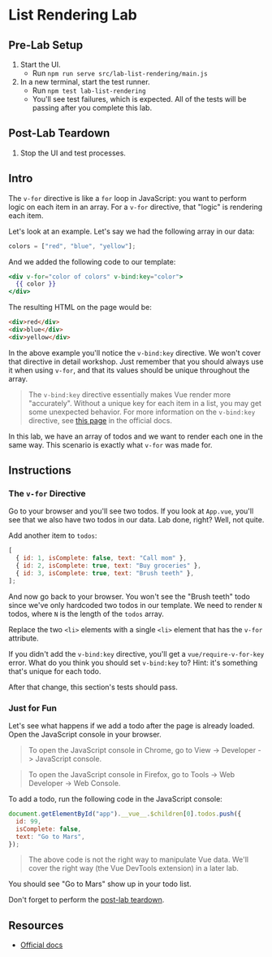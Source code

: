 # List Rendering Lab

## Pre-Lab Setup

1. Start the UI.
   - Run `npm run serve src/lab-list-rendering/main.js`
2. In a new terminal, start the test runner.
   - Run `npm test lab-list-rendering`
   - You'll see test failures, which is expected. All of the tests will be passing after you complete this lab.

## Post-Lab Teardown

1. Stop the UI and test processes.

## Intro

The `v-for` directive is like a `for` loop in JavaScript: you want to perform logic on each item in an array. For a `v-for` directive, that "logic" is rendering each item.

Let's look at an example. Let's say we had the following array in our data:

```js
colors = ["red", "blue", "yellow"];
```

And we added the following code to our template:

```hbs
<div v-for="color of colors" v-bind:key="color">
  {{ color }}
</div>
```

The resulting HTML on the page would be:

```html
<div>red</div>
<div>blue</div>
<div>yellow</div>
```

In the above example you'll notice the `v-bind:key` directive. We won't cover that directive in detail workshop. Just remember that you should always use it when using `v-for`, and that its values should be unique throughout the array.

> The `v-bind:key` directive essentially makes Vue render more "accurately". Without a unique key for each item in a list, you may get some unexpected behavior. For more information on the `v-bind:key` directive, see [this page](https://vuejs.org/v2/api/#key) in the official docs.

In this lab, we have an array of todos and we want to render each one in the same way. This scenario is exactly what `v-for` was made for.

## Instructions

### The `v-for` Directive

Go to your browser and you'll see two todos. If you look at `App.vue`, you'll see that we also have two todos in our data. Lab done, right? Well, not quite.

Add another item to `todos`:

```js
[
  { id: 1, isComplete: false, text: "Call mom" },
  { id: 2, isComplete: true, text: "Buy groceries" },
  { id: 3, isComplete: true, text: "Brush teeth" },
];
```

And now go back to your browser. You won't see the "Brush teeth" todo since we've only hardcoded two todos in our template. We need to render `N` todos, where `N` is the length of the `todos` array.

Replace the two `<li>` elements with a single `<li>` element that has the `v-for` attribute.

If you didn't add the `v-bind:key` directive, you'll get a `vue/require-v-for-key` error. What do you think you should set `v-bind:key` to? Hint: it's something that's unique for each todo.

After that change, this section's tests should pass.

### Just for Fun

Let's see what happens if we add a todo after the page is already loaded. Open the JavaScript console in your browser.

> To open the JavaScript console in Chrome, go to View -> Developer -> JavaScript console.

> To open the JavaScript console in Firefox, go to Tools -> Web Developer -> Web Console.

To add a todo, run the following code in the JavaScript console:

```js
document.getElementById("app").__vue__.$children[0].todos.push({
  id: 99,
  isComplete: false,
  text: "Go to Mars",
});
```

> The above code is not the right way to manipulate Vue data. We'll cover the right way (the Vue DevTools extension) in a later lab.

You should see "Go to Mars" show up in your todo list.

Don't forget to perform the [post-lab teardown](#post-lab-teardown).

## Resources

- [Official docs](https://vuejs.org/v2/guide/list.html)
